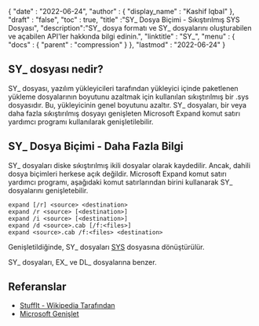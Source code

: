 {
  "date" : "2022-06-24",
  "author" : {
    "display_name" : "Kashif Iqbal"
},
  "draft" : "false",
  "toc" : true,
  "title" :"SY_ Dosya Biçimi - Sıkıştırılmış SYS Dosyası",
  "description":"SY_ dosya formatı ve SY_ dosyalarını oluşturabilen ve açabilen API'ler hakkında bilgi edinin.",
  "linktitle" : "SY_",
  "menu" : {
    "docs" : {
      "parent" : "compression"
}
},
  "lastmod" : "2022-06-24"
}

## SY_ dosyası nedir?

SY_ dosyası, yazılım yükleyicileri tarafından yükleyici içinde paketlenen yükleme dosyalarının boyutunu azaltmak için kullanılan sıkıştırılmış bir .sys dosyasıdır. Bu, yükleyicinin genel boyutunu azaltır. SY_ dosyaları, bir veya daha fazla sıkıştırılmış dosyayı genişleten Microsoft Expand komut satırı yardımcı programı kullanılarak genişletilebilir.

## SY_ Dosya Biçimi - Daha Fazla Bilgi

SY_ dosyaları diske sıkıştırılmış ikili dosyalar olarak kaydedilir. Ancak, dahili dosya biçimleri herkese açık değildir. Microsoft Expand komut satırı yardımcı programı, aşağıdaki komut satırlarından birini kullanarak SY_ dosyalarını genişletebilir.

```
expand [/r] <source> <destination>
expand /r <source> [<destination>]
expand /i <source> [<destination>]
expand /d <source>.cab [/f:<files>]
expand <source>.cab /f:<files> <destination>
```
Genişletildiğinde, SY_ dosyaları [SYS](/system/sys/) dosyasına dönüştürülür.

SY_ dosyaları, EX_ ve DL_ dosyalarına benzer.

## Referanslar

* [StuffIt - Wikipedia Tarafından](https://en.wikipedia.org/wiki/StuffIt)
* [Microsoft Genişlet](https://learn.microsoft.com/en-us/windows-server/administration/windows-commands/expand)

